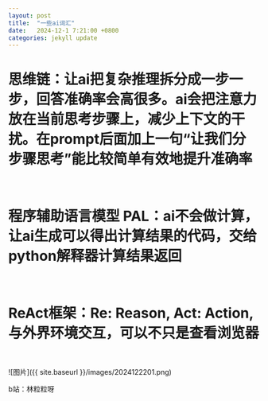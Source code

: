 ```yaml
---
layout: post
title:  "一些ai词汇"
date:   2024-12-1 7:21:00 +0800
categories: jekyll update
---
```


# 思维链：让ai把复杂推理拆分成一步一步，回答准确率会高很多。ai会把注意力放在当前思考步骤上，减少上下文的干扰。在prompt后面加上一句“让我们分步骤思考”能比较简单有效地提升准确率

<br/>

# 程序辅助语言模型 PAL：ai不会做计算，让ai生成可以得出计算结果的代码，交给python解释器计算结果返回

<br/>

# ReAct框架：Re: Reason, Act: Action, 与外界环境交互，可以不只是查看浏览器

<br/>

![图片]({{ site.baseurl }}/images/2024122201.png)

b站：林粒粒呀